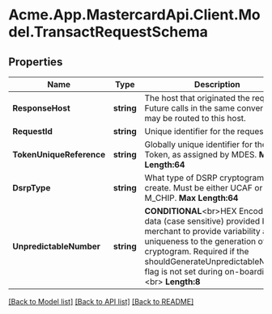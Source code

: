 # Acme.App.MastercardApi.Client.Model.TransactRequestSchema
## Properties

Name | Type | Description | Notes
------------ | ------------- | ------------- | -------------
**ResponseHost** | **string** | The host that originated the request. Future calls in the same conversation may be routed to this host.  | [optional] 
**RequestId** | **string** | Unique identifier for the request.  | 
**TokenUniqueReference** | **string** | Globally unique identifier for the Token, as assigned by MDES.    __Max Length:64__  | 
**DsrpType** | **string** | What type of DSRP cryptogram to create. Must be either UCAF or M_CHIP.     __Max Length:64__  | 
**UnpredictableNumber** | **string** | __CONDITIONAL__&lt;br&gt;HEX Encoded data (case sensitive) provided by the merchant to provide variability and uniqueness to the generation of a cryptogram.  Required if the shouldGenerateUnpredictableNumber flag is not set during on-boarding.&lt;br&gt; __Length:8__            | [optional] 

[[Back to Model list]](../README.md#documentation-for-models) [[Back to API list]](../README.md#documentation-for-api-endpoints) [[Back to README]](../README.md)


